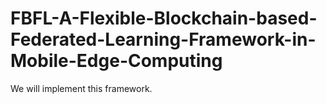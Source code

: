 # FBFL-A-Flexible-Blockchain-based-Federated-Learning-Framework-in-Mobile-Edge-Computing
We will implement this framework.
